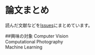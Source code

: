 # 論文まとめ
読んだ文献などを[Issues](https://github.com/ssytnt/papers/issues)にまとめています。 

##興味の対象
Computer Vision<br>
Computational Photography<br>
Machine Learning<br>
